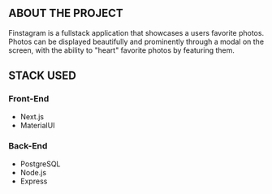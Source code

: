 ## ABOUT THE PROJECT

Finstagram is a fullstack application that showcases a users favorite photos. Photos can be displayed beautifully and prominently through a modal on the screen, with the ability to "heart" favorite photos by featuring them.

## STACK USED

### Front-End

- Next.js
- MaterialUI

### Back-End

- PostgreSQL
- Node.js
- Express
